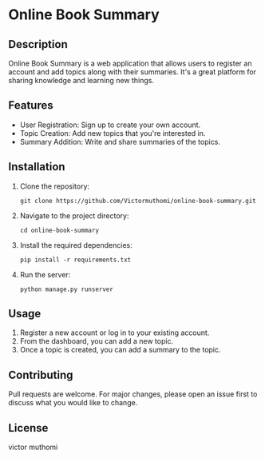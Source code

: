 # Online Book Summary

## Description
Online Book Summary is a web application that allows users to register an account and add topics along with their summaries. It's a great platform for sharing knowledge and learning new things.

## Features
- User Registration: Sign up to create your own account.
- Topic Creation: Add new topics that you're interested in.
- Summary Addition: Write and share summaries of the topics.

## Installation
1. Clone the repository:
    ```
    git clone https://github.com/Victormuthomi/online-book-summary.git
    ```
2. Navigate to the project directory:
    ```
    cd online-book-summary
    ```
3. Install the required dependencies:
    ```
    pip install -r requirements.txt
    ```
4. Run the server:
    ```
    python manage.py runserver
    ```

## Usage
1. Register a new account or log in to your existing account.
2. From the dashboard, you can add a new topic.
3. Once a topic is created, you can add a summary to the topic.

## Contributing
Pull requests are welcome. For major changes, please open an issue first to discuss what you would like to change.

## License
victor muthomi
